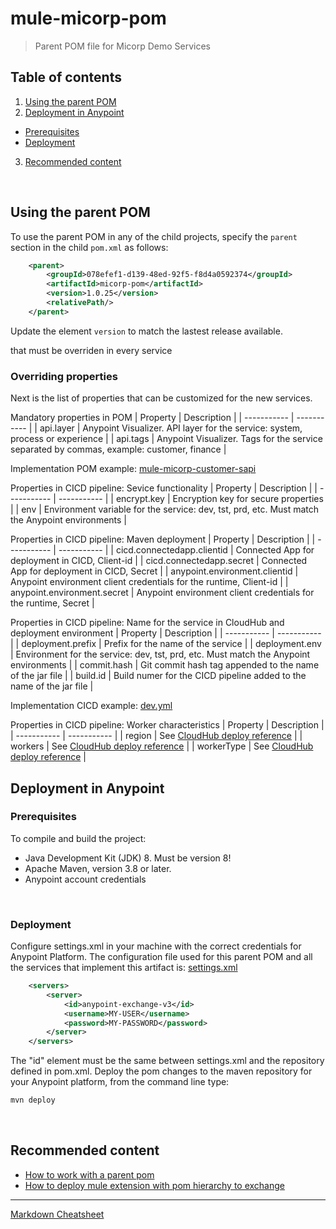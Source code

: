 # mule-micorp-pom

>Parent POM file for Micorp Demo Services

## Table of contents
1. [Using the parent POM](#usinge-the-parent-pom)
2. [Deployment in Anypoint](#deployment-in-anypoint)
  * [Prerequisites](#prerequisites)
  * [Deployment](#deployment)
3. [Recommended content](#recommended-content)

<br>

## Using the parent POM
To use the parent POM in any of the child projects, specify the `parent`
section in the child `pom.xml` as follows:
```xml
	<parent>
		<groupId>078efef1-d139-48ed-92f5-f8d4a0592374</groupId>
		<artifactId>micorp-pom</artifactId>
		<version>1.0.25</version>
		<relativePath/>
	</parent>
``` 

Update the element `version` to match the lastest release available.

 that must be overriden in every service

### Overriding properties
Next is the list of properties that can be customized for the new services.

Mandatory properties in POM 
| Property      | Description |
| ----------- | ----------- |
| api.layer     | Anypoint Visualizer. API layer for the service: system, process or experience       |
| api.tags      | Anypoint Visualizer. Tags for the service separated by commas, example: customer, finance |

Implementation POM example: [mule-micorp-customer-sapi](https://github.com/jpontdia/mule-micorp-customer-sapi)

Properties in CICD pipeline: Sevice functionality 
| Property      | Description |
| ----------- | ----------- |
| encrypt.key     | Encryption key for secure properties       |
| env      | Environment variable for the service: dev, tst, prd, etc. Must match the Anypoint environments |

Properties in CICD pipeline: Maven deployment 
| Property      | Description |
| ----------- | ----------- |
| cicd.connectedapp.clientid     | Connected App for deployment in CICD, Client-id       |
| cicd.connectedapp.secret      | Connected App for deployment in CICD, Secret |
| anypoint.environment.clientid     | Anypoint environment client credentials for the runtime, Client-id       |
| anypoint.environment.secret      | Anypoint environment client credentials for the runtime, Secret |

Properties in CICD pipeline: Name for the service in CloudHub and deployment environment
| Property      | Description |
| ----------- | ----------- |
| deployment.prefix    | Prefix for the name of the service       |
| deployment.env      | Environment for the service: dev, tst, prd, etc. Must match the Anypoint environments |
| commit.hash     | Git commit hash tag appended to the name of the jar file      |
| build.id     | Build numer for the CICD pipeline added to the name of the jar file |

Implementation CICD example: [dev.yml](https://github.com/jpontdia/mule-micorp-customer-sapi/blob/main/.github/workflows/dev.yml) 

Properties in CICD pipeline: Worker characteristics
| Property      | Description |
| ----------- | ----------- |
| region    | See [CloudHub deploy reference](https://docs.mulesoft.com/mule-runtime/4.4/deploy-to-cloudhub#cloudhub-deploy-reference)        |
| workers     | See [CloudHub deploy reference](https://docs.mulesoft.com/mule-runtime/4.4/deploy-to-cloudhub#cloudhub-deploy-reference) |
| workerType     | See [CloudHub deploy reference](https://docs.mulesoft.com/mule-runtime/4.4/deploy-to-cloudhub#cloudhub-deploy-reference)      |

## Deployment in Anypoint

### Prerequisites
To compile and build the project:
* Java Development Kit (JDK) 8. Must be version 8!
* Apache Maven, version 3.8 or later.
* Anypoint account credentials

<br>

### Deployment
Configure settings.xml in your machine with the correct credentials for Anypoint Platform.
The configuration file used for this parent POM and all the services that implement this artifact is: [settings.xml](
https://github.com/jpontdia/mule-micorp-pom/blob/main/settings.xml)

```xml
	<servers>
		<server>
			<id>anypoint-exchange-v3</id>
			<username>MY-USER</username>
			<password>MY-PASSWORD</password>
		</server>
	</servers>
```

The "id" element must be the same between settings.xml and the repository defined in pom.xml.
Deploy the pom changes to the maven repository for your Anypoint platform, from the command line type:

```xml
mvn deploy
```

<br>

## Recommended content
* [How to work with a parent pom](https://help.mulesoft.com/s/article/How-to-work-with-a-parent-pom)
* [How to deploy mule extension with pom hierarchy to exchange](https://help.mulesoft.com/s/article/How-to-deploy-mule-extension-with-pom-hierarchy-to-exchange)

---
[Markdown Cheatsheet](https://github.com/adam-p/markdown-here/wiki/Markdown-Cheatsheet)